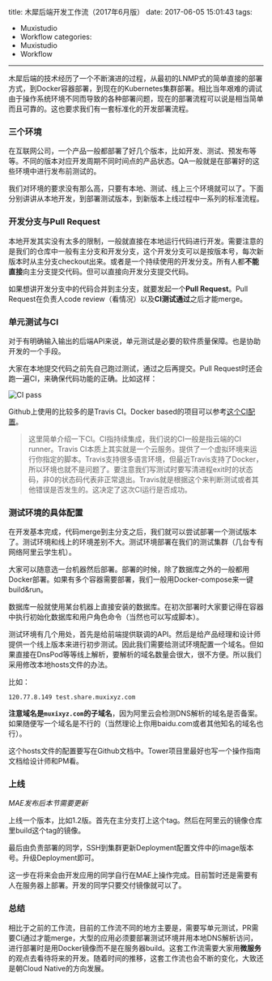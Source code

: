 title: 木犀后端开发工作流（2017年6月版）
date: 2017-06-05 15:01:43
tags:
- Muxistudio
- Workflow
categories:
- Muxistudio
- Workflow
---

木犀后端的技术经历了一个不断演进的过程，从最初的LNMP式的简单直接的部署方式，到Docker容器部署，到现在的Kubernetes集群部署。相比当年艰难的调试由于操作系统环境不同而导致的各种部署问题，现在的部署流程可以说是相当简单而且可靠的。这也要求我们有一套标准化的开发部署流程。

<!-- more --->

### 三个环境

在互联网公司，一个产品一般都部署了好几个版本，比如开发、测试、预发布等等。不同的版本对应开发周期不同时间点的产品状态。QA一般就是在部署好的这些环境中进行发布前测试的。

我们对环境的要求没有那么高，只要有本地、测试、线上三个环境就可以了。下面分别讲讲从本地开发，到部署测试版本，到新版本上线过程中一系列的标准流程。

### 开发分支与Pull Request

本地开发其实没有太多的限制，一般就直接在本地运行代码进行开发。需要注意的是我们的仓库中一般有主分支和开发分支，这个开发分支可以是按版本号，每次新版本时从主分支checkout出来。或者是一个持续使用的开发分支。所有人都**不能直接**向主分支提交代码。但可以直接向开发分支提交代码。

如果想讲开发分支中的代码合并到主分支，就要发起一个**Pull Request**。Pull Request在负责人code review（看情况）以及**CI测试通过**之后才能merge。


### 单元测试与CI

对于有明确输入输出的后端API来说，单元测试是必要的软件质量保障。也是协助开发的一个手段。

大家在本地提交代码之前先自己跑过测试，通过之后再提交。Pull Request时还会跑一遍CI，来确保代码功能的正确。比如这样：

![CI pass](http://wx2.sinaimg.cn/large/64c45edcly1fgqdkad2a4j213u02mq37.jpg)

Github上使用的比较多的是Travis CI。Docker based的项目可以参考[这个CI配置](https://github.com/Muxi-X/muxi_site/blob/dev-branch/.travis.yml)。

> 这里简单介绍一下CI。CI指持续集成，我们说的CI一般是指云端的CI runner。Travis CI本质上其实就是一个云服务。提供了一个虚拟环境来运行你指定的脚本。Travis支持很多语言环境，但最近Travis支持了Docker，所以环境也就不是问题了。要注意我们写测试时要写清进程exit时的状态码，非0的状态码代表非正常退出。Travis就是根据这个来判断测试或者其他错误是否发生的。这决定了这次CI运行是否成功。



### 测试环境的具体配置

在开发基本完成，代码merge到主分支之后，我们就可以尝试部署一个测试版本了。测试环境和线上的环境差别不大。测试环境部署在我们的测试集群（几台专有网络阿里云学生机）。

大家可以随意选一台机器然后部署。部署的时候，除了数据库之外的一般都用Docker部署。如果有多个容器需要部署，我们一般用Docker-compose来一键build&run。

数据库一般就使用某台机器上直接安装的数据库。在初次部署时大家要记得在容器中执行初始化数据库和用户角色命令（当然也可以写成脚本）。

测试环境有几个用处，首先是给前端提供联调的API。然后是给产品经理和设计师提供一个线上版本来进行初步测试。因此我们需要给测试环境配置一个域名。但如果直接在DnsPod等等线上解析，要解析的域名数量会很大，很不方便。所以我们采用修改本地hosts文件的办法。

比如：

```
120.77.8.149 test.share.muxixyz.com

```

**注意域名是`muxixyz.com`的子域名**，因为阿里云会检测DNS解析的域名是否备案。如果随便写一个域名是不行的（当然理论上你用baidu.com或者其他知名的域名也行）。


这个hosts文件的配置要写在Github文档中。Tower项目里最好也写一个操作指南文档给设计师和PM看。

### 上线

*MAE发布后本节需要更新*

上线一个版本，比如1.2版。首先在主分支打上这个tag。然后在阿里云的镜像仓库里build这个tag的镜像。

最后由负责部署的同学，SSH到集群更新Deployment配置文件中的image版本号。升级Deployment即可。

这一步在将来会由开发应用的同学自行在MAE上操作完成。目前暂时还是需要有人在服务器上部署。开发的同学只要交付镜像就可以了。

### 总结

相比于之前的工作流，目前的工作流不同的地方主要是，需要写单元测试，PR需要CI通过才能merge，大型的应用必须要部署测试环境并用本地DNS解析访问，进行部署时是用Docker镜像而不是在服务器build。这套工作流需要大家用**微服务**的观点去看待将来的开发。随着时间的推移，这套工作流也会不断的变化，大致还是朝Cloud Native的方向发展。

